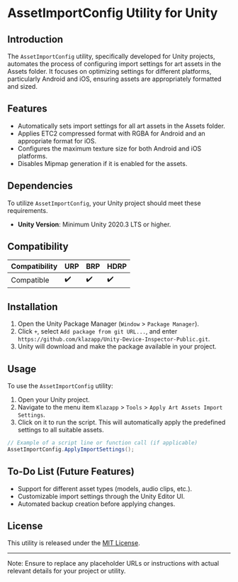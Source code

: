 # AssetImportConfig Utility for Unity

## Introduction
The `AssetImportConfig` utility, specifically developed for Unity projects, automates the process of configuring import settings for art assets in the Assets folder. It focuses on optimizing settings for different platforms, particularly Android and iOS, ensuring assets are appropriately formatted and sized.

## Features
- Automatically sets import settings for all art assets in the Assets folder.
- Applies ETC2 compressed format with RGBA for Android and an appropriate format for iOS.
- Configures the maximum texture size for both Android and iOS platforms.
- Disables Mipmap generation if it is enabled for the assets.

## Dependencies
To utilize `AssetImportConfig`, your Unity project should meet these requirements.
- **Unity Version**: Minimum Unity 2020.3 LTS or higher.

## Compatibility
| Compatibility        | URP | BRP | HDRP |
|----------------------|-----|-----|------|
| Compatible           | ✔️  | ✔️  | ✔️   |

## Installation
1. Open the Unity Package Manager (`Window` > `Package Manager`).
2. Click `+`, select `Add package from git URL...`, and enter `https://github.com/klazapp/Unity-Device-Inspector-Public.git`.
3. Unity will download and make the package available in your project.

## Usage
To use the `AssetImportConfig` utility:
1. Open your Unity project.
2. Navigate to the menu item `Klazapp` > `Tools` > `Apply Art Assets Import Settings`.
4. Click on it to run the script. This will automatically apply the predefined settings to all suitable assets.

```csharp
// Example of a script line or function call (if applicable)
AssetImportConfig.ApplyImportSettings();
```

## To-Do List (Future Features)
- Support for different asset types (models, audio clips, etc.).
- Customizable import settings through the Unity Editor UI.
- Automated backup creation before applying changes.

## License
This utility is released under the [MIT License](LICENSE).

---

Note: Ensure to replace any placeholder URLs or instructions with actual relevant details for your project or utility.
